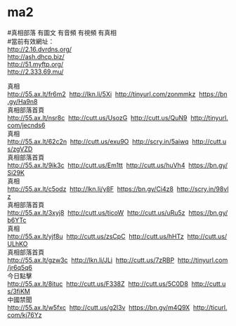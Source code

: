 # ma2
#真相部落 有圖文 有音頻 有視頻 有真相<br>
#當前有效網址：<br>
http://2.16.dvrdns.org/<br>
http://ash.dhcp.biz/<br>
http://51.myftp.org/<br>
http://2.333.69.mu/<br>

<div class="linkbox"><div class="title">真相<div id="url"><a href="http://55.ax.lt/fr6m2" target=_blank>http://55.ax.lt/fr6m2</a>&nbsp;&nbsp;<a href="http://lkn.li/5Xi" target=_blank>http://lkn.li/5Xi</a>&nbsp;&nbsp;<a href="http://tinyurl.com/zonmmkz" target=_blank>http://tinyurl.com/zonmmkz</a>&nbsp;&nbsp;<a href="https://bn.gy/Ha9n8" target=_blank>https://bn.gy/Ha9n8</a></div></div><div class="title">真相部落首頁<div id="url"><a href="http://55.ax.lt/nsr8c" target=_blank>http://55.ax.lt/nsr8c</a>&nbsp;&nbsp;<a href="http://cutt.us/UsozG" target=_blank>http://cutt.us/UsozG</a>&nbsp;&nbsp;<a href="http://cutt.us/QuN9" target=_blank>http://cutt.us/QuN9</a>&nbsp;&nbsp;<a href="http://tinyurl.com/jecnds6" target=_blank>http://tinyurl.com/jecnds6</a></div></div><div class="title">真相<div id="url"><a href="http://55.ax.lt/62c2n" target=_blank>http://55.ax.lt/62c2n</a>&nbsp;&nbsp;<a href="http://cutt.us/exu9O" target=_blank>http://cutt.us/exu9O</a>&nbsp;&nbsp;<a href="http://scry.in/5aiwq" target=_blank>http://scry.in/5aiwq</a>&nbsp;&nbsp;<a href="http://cutt.us/zgVZD" target=_blank>http://cutt.us/zgVZD</a></div></div><div class="title">真相部落首頁<div id="url"><a href="http://55.ax.lt/9ik3c" target=_blank>http://55.ax.lt/9ik3c</a>&nbsp;&nbsp;<a href="http://cutt.us/Em1tt" target=_blank>http://cutt.us/Em1tt</a>&nbsp;&nbsp;<a href="http://cutt.us/huVh4" target=_blank>http://cutt.us/huVh4</a>&nbsp;&nbsp;<a href="https://bn.gy/Si29K" target=_blank>https://bn.gy/Si29K</a></div></div><div class="title">真相<div id="url"><a href="http://55.ax.lt/c5odz" target=_blank>http://55.ax.lt/c5odz</a>&nbsp;&nbsp;<a href="http://lkn.li/y8F" target=_blank>http://lkn.li/y8F</a>&nbsp;&nbsp;<a href="https://bn.gy/Ci4z8" target=_blank>https://bn.gy/Ci4z8</a>&nbsp;&nbsp;<a href="http://scry.in/98vlz" target=_blank>http://scry.in/98vlz</a></div></div><div class="title">真相部落首頁<div id="url"><a href="http://55.ax.lt/3xyj8" target=_blank>http://55.ax.lt/3xyj8</a>&nbsp;&nbsp;<a href="http://cutt.us/ticoW" target=_blank>http://cutt.us/ticoW</a>&nbsp;&nbsp;<a href="http://cutt.us/uRu5z" target=_blank>http://cutt.us/uRu5z</a>&nbsp;&nbsp;<a href="https://bn.gy/b6YTc" target=_blank>https://bn.gy/b6YTc</a></div></div><div class="title">真相<div id="url"><a href="http://55.ax.lt/yjf8u" target=_blank>http://55.ax.lt/yjf8u</a>&nbsp;&nbsp;<a href="http://cutt.us/zsCpC" target=_blank>http://cutt.us/zsCpC</a>&nbsp;&nbsp;<a href="http://cutt.us/hHTz" target=_blank>http://cutt.us/hHTz</a>&nbsp;&nbsp;<a href="http://cutt.us/ULhKO" target=_blank>http://cutt.us/ULhKO</a></div></div><div class="title">真相部落首頁<div id="url"><a href="http://55.ax.lt/gzw3c" target=_blank>http://55.ax.lt/gzw3c</a>&nbsp;&nbsp;<a href="http://lkn.li/JLi" target=_blank>http://lkn.li/JLi</a>&nbsp;&nbsp;<a href="http://cutt.us/7zRBP" target=_blank>http://cutt.us/7zRBP</a>&nbsp;&nbsp;<a href="http://tinyurl.com/jr6q5q6" target=_blank>http://tinyurl.com/jr6q5q6</a></div></div><div class="title">今日點擊<div id="url"><a href="http://55.ax.lt/8ituc" target=_blank>http://55.ax.lt/8ituc</a>&nbsp;&nbsp;<a href="http://cutt.us/F338Z" target=_blank>http://cutt.us/F338Z</a>&nbsp;&nbsp;<a href="http://cutt.us/5C0D8" target=_blank>http://cutt.us/5C0D8</a>&nbsp;&nbsp;<a href="http://cutt.us/3fiKM" target=_blank>http://cutt.us/3fiKM</a></div></div><div class="title">中國禁聞<div id="url"><a href="http://55.ax.lt/w5fxc" target=_blank>http://55.ax.lt/w5fxc</a>&nbsp;&nbsp;<a href="http://cutt.us/g2l3v" target=_blank>http://cutt.us/g2l3v</a>&nbsp;&nbsp;<a href="https://bn.gy/m4Q9X" target=_blank>https://bn.gy/m4Q9X</a>&nbsp;&nbsp;<a href="http://ticurl.com/kj76Yz" target=_blank>http://ticurl.com/kj76Yz</a></div></div></div>
